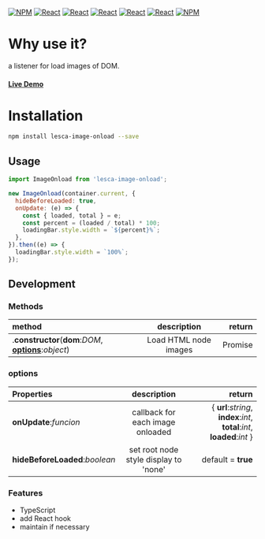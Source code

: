 [![NPM](https://img.shields.io/badge/NPM-ba443f?style=for-the-badge&logo=npm&logoColor=white)](https://www.npmjs.com/)
[![React](https://img.shields.io/badge/Node.js-43853D?style=for-the-badge&logo=node.js&logoColor=white)](https://nodejs.org/en/)
[![React](https://img.shields.io/badge/-ReactJs-61DAFB?style=for-the-badge&logo=react&logoColor=white)](https://zh-hant.reactjs.org/)
[![React](https://img.shields.io/badge/Less-1d365d?style=for-the-badge&logo=less&logoColor=white)](https://lesscss.org/)
[![React](https://img.shields.io/badge/HTML5-E34F26?style=for-the-badge&logo=html5&logoColor=white)](https://www.w3schools.com/html/)
[![React](https://img.shields.io/badge/-CSS3-1572B6?style=for-the-badge&logo=css3&logoColor=white)](https://www.w3schools.com/css/)
[![NPM](https://img.shields.io/badge/DEV-Jameshsu1125-9cf?style=for-the-badge)](https://www.npmjs.com/~jameshsu1125)

# Why use it?

a listener for load images of DOM.

#### [Live Demo](https://jameshsu1125.github.io/lesca-image-onload/)

# Installation

```sh
npm install lesca-image-onload --save
```

## Usage

```javascript
import ImageOnload from 'lesca-image-onload';

new ImageOnload(container.current, {
  hideBeforeLoaded: true,
  onUpdate: (e) => {
    const { loaded, total } = e;
    const percent = (loaded / total) * 100;
    loadingBar.style.width = `${percent}%`;
  },
}).then((e) => {
  loadingBar.style.width = `100%`;
});
```

## Development

### Methods

| method                                                            |      description      |  return |
| :---------------------------------------------------------------- | :-------------------: | ------: |
| .**constructor**(**dom**:_DOM_, **[options](#options)**:_object_) | Load HTML node images | Promise |

### options

| Properties                     |              description              |                                                                   return |
| :----------------------------- | :-----------------------------------: | -----------------------------------------------------------------------: |
| **onUpdate**:_funcion_         |   callback for each image onloaded    | { **url**:_string_, **index**:_int_, **total**:_int_, **loaded**:_int_ } |
| **hideBeforeLoaded**:_boolean_ | set root node style display to 'none' |                                                       default = **true** |

### Features

- TypeScript
- add React hook
- maintain if necessary
